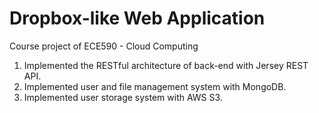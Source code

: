 # Dropbox-like Web Application
Course project of ECE590 - Cloud Computing<br />
1. Implemented the RESTful architecture of back-end with Jersey REST API.<br />
2. Implemented user and file management  system with MongoDB.<br />
3. Implemented user storage system with AWS S3.<br />
